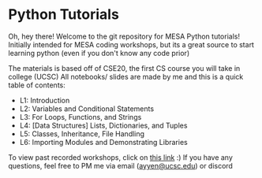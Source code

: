 # Python Tutorials

Oh, hey there!
Welcome to the git repository for MESA Python tutorials! 
Initially intended for MESA coding workshops, but its a great source to start learning python (even if you don't know any code prior)

The materials is based off of CSE20, the first CS course you will take in college (UCSC)
All notebooks/ slides are made by me and this is a quick table of contents:

- L1: Introduction
- L2: Variables and Conditional Statements
- L3: For Loops, Functions, and Strings
- L4: [Data Structures] Lists, Dictionaries, and Tuples
- L5: Classes, Inheritance, File Handling
- L6: Importing Modules and Demonstrating Libraries
 
To view past recorded workshops, click on [this link](https://drive.google.com/drive/folders/1Lg1ZWQ3-NhO-qhgzrpaTK0UvLmiWGukx?usp=sharing) :)
If you have any questions, feel free to PM me via email (ayyen@ucsc.edu) or discord